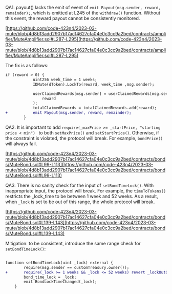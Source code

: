 QA1. payout() lacks the emit of event of ``emit Payout(msg.sender, reward, remainder);``, which is emitted at L245 of the ``withdraw()`` function. Without this event, the reward payout cannot be consistently monitored. 

[https://github.com/code-423n4/2023-03-mute/blob/4d8b13add2907b17ac14627cfa04e0c3cc9a2bed/contracts/amplifier/MuteAmplifier.sol#L287-L295](https://github.com/code-423n4/2023-03-mute/blob/4d8b13add2907b17ac14627cfa04e0c3cc9a2bed/contracts/amplifier/MuteAmplifier.sol#L287-L295)


The fix is as follows:

```diff
if (reward > 0) {
            uint256 week_time = 1 weeks;
            IDMute(dToken).LockTo(reward, week_time ,msg.sender);

            userClaimedRewards[msg.sender] = userClaimedRewards[msg.sender].add(
                reward
            );
            totalClaimedRewards = totalClaimedRewards.add(reward);
+           emit Payout(msg.sender, reward, remainder);    
        }
```

QA2. It is important to add ``require(_maxPrice >= _startPrice, "starting price < min") `` to both ``setMaxPrice()`` and ``setStartPrice()``. Otherwise, if the constraint is violated, the protocol will break. For example, ``bondPrice()`` will always fail. 


[https://github.com/code-423n4/2023-03-mute/blob/4d8b13add2907b17ac14627cfa04e0c3cc9a2bed/contracts/bonds/MuteBond.sol#L99-L113](https://github.com/code-423n4/2023-03-mute/blob/4d8b13add2907b17ac14627cfa04e0c3cc9a2bed/contracts/bonds/MuteBond.sol#L99-L113)

QA3. There is no sanity check for the input of ``setBondTimeLock()``. With inappropriate input, the protocol will break. For example, the ``timeToTokens()`` restricts the _lock_time to be between 1 week and 52 weeks. As a result, when ``_lock`` is set to be out of this range, the whole protocol will break.

[https://github.com/code-423n4/2023-03-mute/blob/4d8b13add2907b17ac14627cfa04e0c3cc9a2bed/contracts/bonds/MuteBond.sol#L139-L143](https://github.com/code-423n4/2023-03-mute/blob/4d8b13add2907b17ac14627cfa04e0c3cc9a2bed/contracts/bonds/MuteBond.sol#L139-L143)

Mitigation: to be consistent, introduce the same range check for ``setBondTimeLock()``:
```diff

function setBondTimeLock(uint _lock) external {
        require(msg.sender == customTreasury.owner());
+       require(_lock >= 1 weeks && _lock <= 52 weeks) revert _lockOutOfRange(); 
        bond_time_lock = _lock;
        emit BondLockTimeChanged(_lock);
    }
```